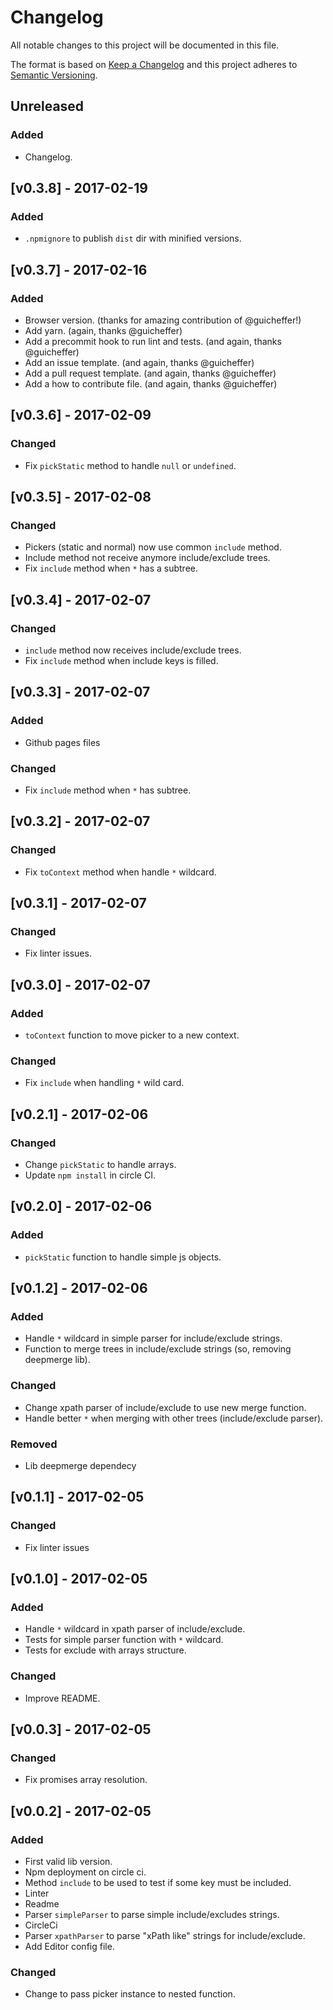 # Changelog
All notable changes to this project will be documented in this file.

The format is based on [Keep a Changelog](http://keepachangelog.com/en/1.0.0/)
and this project adheres to [Semantic Versioning](http://semver.org/spec/v2.0.0.html).

## Unreleased

### Added
- Changelog.

## [v0.3.8] - 2017-02-19

### Added
- `.npmignore` to publish `dist` dir with minified versions.

## [v0.3.7] - 2017-02-16

### Added
- Browser version. (thanks for amazing contribution of @guicheffer!)
- Add yarn. (again, thanks @guicheffer)
- Add a precommit hook to run lint and tests. (and again, thanks @guicheffer)
- Add an issue template. (and again, thanks @guicheffer)
- Add a pull request template. (and again, thanks @guicheffer)
- Add a how to contribute file. (and again, thanks @guicheffer)

## [v0.3.6] - 2017-02-09

### Changed
- Fix `pickStatic` method to handle `null` or `undefined`.

## [v0.3.5] - 2017-02-08

### Changed
- Pickers (static and normal) now use common `include` method.
- Include method not receive anymore include/exclude trees.
- Fix `include` method when `*` has a subtree.

## [v0.3.4] - 2017-02-07

### Changed
- `include` method now receives include/exclude trees.
- Fix `include` method when include keys is filled.

## [v0.3.3] - 2017-02-07

### Added
- Github pages files

### Changed
- Fix `include` method when `*` has subtree.

## [v0.3.2] - 2017-02-07

### Changed
- Fix `toContext` method when handle `*` wildcard.

## [v0.3.1] - 2017-02-07

### Changed
- Fix linter issues.

## [v0.3.0] - 2017-02-07

### Added
- `toContext` function to move picker to a new context.

### Changed
- Fix `include` when handling `*` wild card.

## [v0.2.1] - 2017-02-06

### Changed
- Change `pickStatic` to handle arrays.
- Update `npm install` in circle CI.

## [v0.2.0] - 2017-02-06

### Added
- `pickStatic` function to handle simple js objects.

## [v0.1.2] - 2017-02-06

### Added
- Handle `*` wildcard in simple parser for include/exclude strings.
- Function to merge trees in include/exclude strings (so, removing deepmerge lib).

### Changed
- Change xpath parser of include/exclude to use new merge function.
- Handle better `*` when merging with other trees (include/exclude parser).

### Removed
- Lib deepmerge dependecy

## [v0.1.1] - 2017-02-05

### Changed
- Fix linter issues

## [v0.1.0] - 2017-02-05

### Added
- Handle `*` wildcard in xpath parser of include/exclude.
- Tests for simple parser function with `*` wildcard.
- Tests for exclude with arrays structure.

### Changed
- Improve README.

## [v0.0.3] - 2017-02-05

### Changed
- Fix promises array resolution.

## [v0.0.2] - 2017-02-05

### Added
- First valid lib version.
- Npm deployment on circle ci.
- Method `include` to be used to test if some key must be included.
- Linter
- Readme
- Parser `simpleParser` to parse simple include/excludes strings.
- CircleCi
- Parser `xpathParser` to parse "xPath like" strings for include/exclude.
- Add Editor config file.

### Changed
- Change to pass picker instance to nested function.
